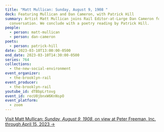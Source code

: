 ```yaml
---
title: "Matt Mullican: Sunday, August 9, 1908 "
deck: Featuring Mullican and Dan Cameron, with Patrick Hill
summary: Artist Matt Mullican joins Rail Editor-at-Large Dan Cameron for a
  conversation. We conclude with a poetry reading by Patrick Hill.
people:
  - person: matt-mullican
  - person: dan-cameron
poets:
  - person: patrick-hill
date: 2023-03-10T13:00:00-0500
end_date: 2023-03-10T14:30:00-0500
series: 764
collections:
  - the-new-social-environment
event_organizer:
  - the-brooklyn-rail
event_producer:
  - the-brooklyn-rail
youtube_id: dTBbpLrtovg
event_id: recU0jbnxW6KnNspO
event_platform:
  - zoom
---
```

[V﻿isit Matt Mullican: *Sunday, August 9, 1908*, on view at Peter Freeman, Inc. through April 15, 2023 →](https://www.peterfreemaninc.com/exhibitions/matt-mullican-6)